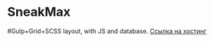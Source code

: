 # SneakMax
#Gulp+Grid+SCSS layout, with JS and database. 
<a href="https://balabanau.webtm.ru/" target="_blank">Ссылка на хостинг</a>
